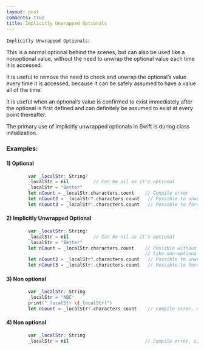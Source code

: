 ```yaml
---
layout: post
comments: true
title: Implicitly Unwrapped Optionals
---
```

`Implicitly Unwrapped Optionals`: 

This is a normal optional behind the scenes, but can also be used like a nonoptional value, without the need to unwrap the optional value each time it is accessed.

It is useful to remove the need to check and unwrap the optional’s value every time it is accessed, because it can be safely assumed to have a value all of the time.

It is useful when an optional’s value is confirmed to exist immediately after the optional is first defined and can definitely be assumed to exist at every point thereafter.

The primary use of implicitly unwrapped optionals in Swift is during class initialization.

### Examples:

#### 1) Optional
```swift
        var _localStr: String?
        _localStr = nil			// Can be nil as it's optional
        _localStr = "Better"
        let nCount = _localStr.characters.count    // Compile error
        let nCount2 = _localStr?.characters.count   // Possible to unwrap - optional binding
        let nCount3 = _localStr!.characters.count   // Possible to forced unwrap
```

#### 2) Implicitly Unwrapped Optional
```swift
        var _localStr: String!
        _localStr = nil			// Can be nil as it's optional
        _localStr = "Better"
        let nCount = _localStr.characters.count    // Possible without unrwapping,
                                                   // like non-optional
        let nCount2 = _localStr?.characters.count   // Possible to unwrap
        let nCount3 = _localStr!.characters.count   // Possible to forced unwrap
```

#### 3) Non optional
```swift
        var _localStr: String
        _localStr = "ABC"
        print("_localStr \(_localStr)")        
        let nCount = _localStr?.characters.count    // Compile error, Can't unwrap
```

#### 4) Non optional 
```swift
        var _localStr: String
        _localStr = nil                            // Compile error, can't be nil
```
